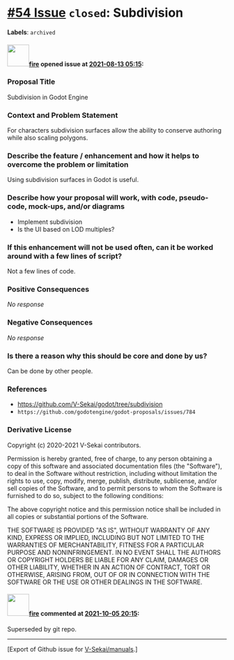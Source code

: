 # [\#54 Issue](https://github.com/V-Sekai/manuals/issues/54) `closed`: Subdivision
**Labels**: `archived`


#### <img src="https://avatars.githubusercontent.com/u/32321?u=c2e06a3d2b49a467aa907e54aa259516440267cc&v=4" width="50">[fire](https://github.com/fire) opened issue at [2021-08-13 05:15](https://github.com/V-Sekai/manuals/issues/54):

### Proposal Title

Subdivision in Godot Engine

### Context and Problem Statement

For characters subdivision surfaces allow the ability to conserve authoring while also scaling polygons.

### Describe the feature / enhancement and how it helps to overcome the problem or limitation

Using subdivision surfaces in Godot is useful.

### Describe how your proposal will work, with code, pseudo-code, mock-ups, and/or diagrams

* Implement subdivision
* Is the UI based on LOD multiples?

### If this enhancement will not be used often, can it be worked around with a few lines of script?

Not a few lines of code.

### Positive Consequences

_No response_

### Negative Consequences

_No response_

### Is there a reason why this should be core and done by us?

Can be done by other people.

### References

* https://github.com/V-Sekai/godot/tree/subdivision
* `https://github.com/godotengine/godot-proposals/issues/784`

### Derivative License

Copyright (c) 2020-2021 V-Sekai contributors.

Permission is hereby granted, free of charge, to any person obtaining a copy
of this software and associated documentation files (the "Software"), to deal
in the Software without restriction, including without limitation the rights
to use, copy, modify, merge, publish, distribute, sublicense, and/or sell
copies of the Software, and to permit persons to whom the Software is
furnished to do so, subject to the following conditions:

The above copyright notice and this permission notice shall be included in all
copies or substantial portions of the Software.

THE SOFTWARE IS PROVIDED "AS IS", WITHOUT WARRANTY OF ANY KIND, EXPRESS OR
IMPLIED, INCLUDING BUT NOT LIMITED TO THE WARRANTIES OF MERCHANTABILITY,
FITNESS FOR A PARTICULAR PURPOSE AND NONINFRINGEMENT. IN NO EVENT SHALL THE
AUTHORS OR COPYRIGHT HOLDERS BE LIABLE FOR ANY CLAIM, DAMAGES OR OTHER
LIABILITY, WHETHER IN AN ACTION OF CONTRACT, TORT OR OTHERWISE, ARISING FROM,
OUT OF OR IN CONNECTION WITH THE SOFTWARE OR THE USE OR OTHER DEALINGS IN THE
SOFTWARE.


#### <img src="https://avatars.githubusercontent.com/u/32321?u=c2e06a3d2b49a467aa907e54aa259516440267cc&v=4" width="50">[fire](https://github.com/fire) commented at [2021-10-05 20:15](https://github.com/V-Sekai/manuals/issues/54#issuecomment-934763382):

Superseded by git repo.


-------------------------------------------------------------------------------



[Export of Github issue for [V-Sekai/manuals](https://github.com/V-Sekai/manuals).]
